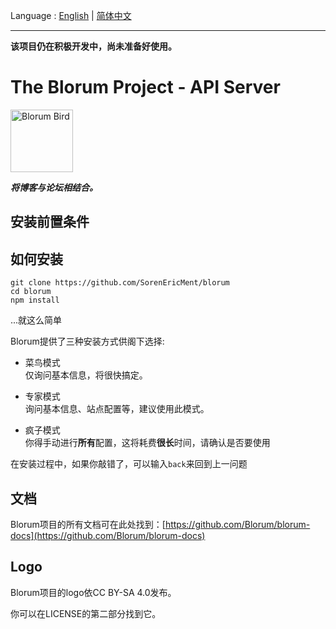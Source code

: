 Language : [English](https://github.com/SorenEricMent/blorum/blob/main/README.md) | [简体中文](https://github.com/SorenEricMent/blorum/blob/main/README_zh-CN.md)

---

**该项目仍在积极开发中，尚未准备好使用。**

# The Blorum Project - API Server 
<img alt="Blorum Bird" src="https://github.com/SorenEricMent/blorum/blob/main/statics/blorum.png" width="100" height="100">

***将博客与论坛相结合。***

## 安装前置条件

## 如何安装

```shell
git clone https://github.com/SorenEricMent/blorum
cd blorum
npm install
```

...就这么简单

Blorum提供了三种安装方式供阁下选择:

- 菜鸟模式  
  仅询问基本信息，将很快搞定。

- 专家模式  
  询问基本信息、站点配置等，建议使用此模式。

- 疯子模式  
  你得手动进行**所有**配置，这将耗费**很长**时间，请确认是否要使用

在安装过程中，如果你敲错了，可以输入`back`来回到上一问题

## 文档
Blorum项目的所有文档可在此处找到：[https://github.com/Blorum/blorum-docs](https://github.com/Blorum/blorum-docs)

## Logo

Blorum项目的logo依CC BY-SA 4.0发布。

你可以在LICENSE的第二部分找到它。
